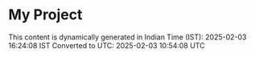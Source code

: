 # My Project

This content is dynamically generated in Indian Time (IST): 2025-02-03 16:24:08 IST
Converted to UTC: 2025-02-03 10:54:08 UTC
